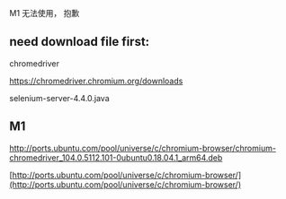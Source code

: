 M1 无法使用， 抱歉

## need download file first:

chromedriver

https://chromedriver.chromium.org/downloads

selenium-server-4.4.0.java

## M1

http://ports.ubuntu.com/pool/universe/c/chromium-browser/chromium-chromedriver_104.0.5112.101-0ubuntu0.18.04.1_arm64.deb

[http://ports.ubuntu.com/pool/universe/c/chromium-browser/](http://ports.ubuntu.com/pool/universe/c/chromium-browser/)
